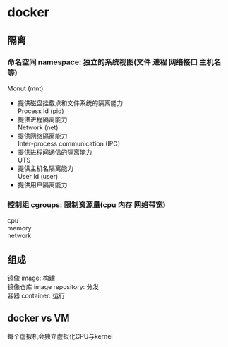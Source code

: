 # docker  
  
## 隔离  
### 命名空间 namespace: 独立的系统视图(文件 进程 网络接口 主机名等)  
Monut (mnt)  
- 提供磁盘挂载点和文件系统的隔离能力  
Process Id (pid)  
- 提供进程隔离能力  
Network (net)  
- 提供网络隔离能力  
Inter-process communication (IPC)  
- 提供进程间通信的隔离能力  
UTS  
- 提供主机名隔离能力  
User Id (user)  
- 提供用户隔离能力  
### 控制组 cgroups: 限制资源量(cpu 内存 网络带宽)  
cpu  
memory  
network  
  
## 组成  
镜像 image: 构建  
镜像仓库 image repository: 分发  
容器 container: 运行  
  
## docker vs VM  
每个虚拟机会独立虚拟化CPU与kernel  
